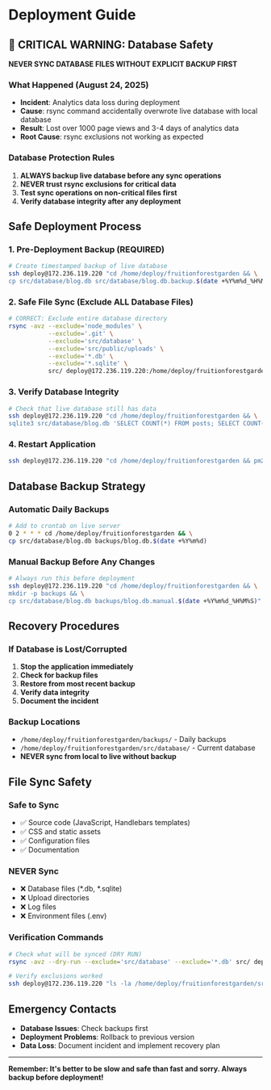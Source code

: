 # Deployment Guide

## 🚨 CRITICAL WARNING: Database Safety

**NEVER SYNC DATABASE FILES WITHOUT EXPLICIT BACKUP FIRST**

### What Happened (August 24, 2025)
- **Incident**: Analytics data loss during deployment
- **Cause**: rsync command accidentally overwrote live database with local database
- **Result**: Lost over 1000 page views and 3-4 days of analytics data
- **Root Cause**: rsync exclusions not working as expected

### Database Protection Rules
1. **ALWAYS backup live database before any sync operations**
2. **NEVER trust rsync exclusions for critical data**
3. **Test sync operations on non-critical files first**
4. **Verify database integrity after any deployment**

## Safe Deployment Process

### 1. Pre-Deployment Backup (REQUIRED)
```bash
# Create timestamped backup of live database
ssh deploy@172.236.119.220 "cd /home/deploy/fruitionforestgarden && \
cp src/database/blog.db src/database/blog.db.backup.$(date +%Y%m%d_%H%M%S)"
```

### 2. Safe File Sync (Exclude ALL Database Files)
```bash
# CORRECT: Exclude entire database directory
rsync -avz --exclude='node_modules' \
           --exclude='.git' \
           --exclude='src/database' \
           --exclude='src/public/uploads' \
           --exclude='*.db' \
           --exclude='*.sqlite' \
           src/ deploy@172.236.119.220:/home/deploy/fruitionforestgarden/src/
```

### 3. Verify Database Integrity
```bash
# Check that live database still has data
ssh deploy@172.236.119.220 "cd /home/deploy/fruitionforestgarden && \
sqlite3 src/database/blog.db 'SELECT COUNT(*) FROM posts; SELECT COUNT(*) FROM page_views;'"
```

### 4. Restart Application
```bash
ssh deploy@172.236.119.220 "cd /home/deploy/fruitionforestgarden && pm2 restart fruitionforestgarden"
```

## Database Backup Strategy

### Automatic Daily Backups
```bash
# Add to crontab on live server
0 2 * * * cd /home/deploy/fruitionforestgarden && \
cp src/database/blog.db backups/blog.db.$(date +%Y%m%d)
```

### Manual Backup Before Any Changes
```bash
# Always run this before deployment
ssh deploy@172.236.119.220 "cd /home/deploy/fruitionforestgarden && \
mkdir -p backups && \
cp src/database/blog.db backups/blog.db.manual.$(date +%Y%m%d_%H%M%S)"
```

## Recovery Procedures

### If Database is Lost/Corrupted
1. **Stop the application immediately**
2. **Check for backup files**
3. **Restore from most recent backup**
4. **Verify data integrity**
5. **Document the incident**

### Backup Locations
- `/home/deploy/fruitionforestgarden/backups/` - Daily backups
- `/home/deploy/fruitionforestgarden/src/database/` - Current database
- **NEVER sync from local to live without backup**

## File Sync Safety

### Safe to Sync
- ✅ Source code (JavaScript, Handlebars templates)
- ✅ CSS and static assets
- ✅ Configuration files
- ✅ Documentation

### NEVER Sync
- ❌ Database files (*.db, *.sqlite)
- ❌ Upload directories
- ❌ Log files
- ❌ Environment files (.env)

### Verification Commands
```bash
# Check what will be synced (DRY RUN)
rsync -avz --dry-run --exclude='src/database' --exclude='*.db' src/ deploy@172.236.119.220:/home/deploy/fruitionforestgarden/src/

# Verify exclusions worked
ssh deploy@172.236.119.220 "ls -la /home/deploy/fruitionforestgarden/src/database/"
```

## Emergency Contacts
- **Database Issues**: Check backups first
- **Deployment Problems**: Rollback to previous version
- **Data Loss**: Document incident and implement recovery plan

---

**Remember: It's better to be slow and safe than fast and sorry. Always backup before deployment!**
